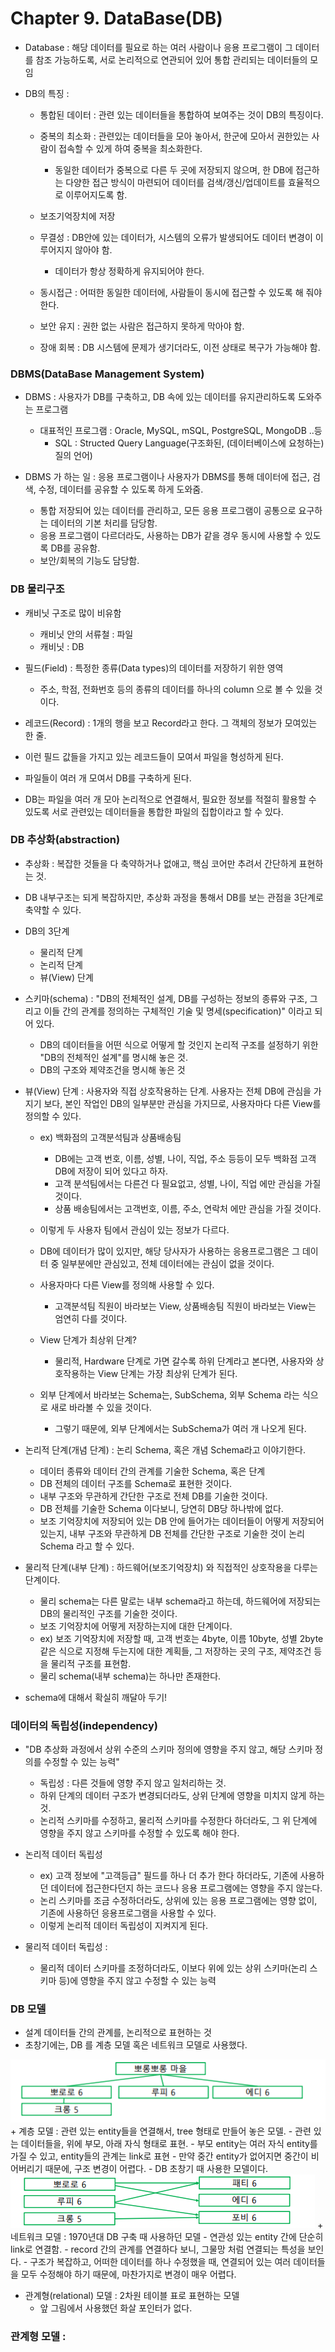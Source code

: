 # Chapter 9. DataBase(DB)

+ Database : 해당 데이터를 필요로 하는 여러 사람이나 응용 프로그램이 그 데이터를 참조 가능하도록, 서로 논리적으로 연관되어 있어 통합 관리되는 데이터들의 모임

+ DB의 특징 : 
  - 통합된 데이터 : 관련 있는 데이터들을 통합하여 보여주는 것이 DB의 특징이다.
  - 중복의 최소화 : 관련있는 데이터들을 모아 놓아서, 한군에 모아서 권한있는 사람이 접속할 수 있게 하여 중복을 최소화한다.
    - 동일한 데이터가 중복으로 다른 두 곳에 저장되지 않으며, 한 DB에 접근하는 다양한 접근 방식이 마련되어 데이터를 검색/갱신/업데이트를 효율적으로 이루어지도록 함. 
    
  - 보조기억장치에 저장
  - 무결성 : DB안에 있는 데이터가, 시스템의 오류가 발생되어도 데이터 변경이 이루어지지 않아야 함. 
    - 데이터가 항상 정확하게 유지되어야 한다. 
  
  - 동시접근 : 어떠한 동일한 데이터에, 사람들이 동시에 접근할 수 있도록 해 줘야 한다. 
  - 보안 유지 : 권한 없는 사람은 접근하지 못하게 막아야 함. 
  - 장애 회복 : DB 시스템에 문제가 생기더라도, 이전 상태로 복구가 가능해야 함. 

### DBMS(DataBase Management System) 

+ DBMS : 사용자가 DB를 구축하고, DB 속에 있는 데이터를 유지관리하도록 도와주는 프로그램
  - 대표적인 프로그램 : Oracle, MySQL, mSQL, PostgreSQL, MongoDB ..등
    - SQL : Structed Query Language(구조화된, (데이터베이스에 요청하는)질의 언어)

+ DBMS 가 하는 일 : 응용 프로그램이나 사용자가 DBMS를 통해 데이터에 접근, 검색, 수정, 데이터를 공유할 수 있도록 하게 도와줌.
  - 통합 저장되어 있는 데이터를 관리하고, 모든 응용 프로그램이 공통으로 요구하는 데이터의 기본 처리를 담당함. 
  - 응용 프로그램이 다르더라도, 사용하는 DB가 같을 경우 동시에 사용할 수 있도록 DB를 공유함.
  - 보안/회복의 기능도 담당함. 

### DB 물리구조

+ 캐비닛 구조로 많이 비유함
  - 캐비닛 안의 서류철 : 파일
  - 캐비닛  : DB
  
+ 필드(Field) : 특정한 종류(Data types)의 데이터를 저장하기 위한 영역
  - 주소, 학점, 전화번호 등의 종류의 데이터를 하나의 column 으로 볼 수 있을 것이다. 

+ 레코드(Record) : 1개의 행을 보고 Record라고 한다. 그 객체의 정보가 모여있는 한 줄.
+ 이런 필드 값들을 가지고 있는 레코드들이 모여서 파일을 형성하게 된다. 
+ 파일들이 여러 개 모여서 DB를 구축하게 된다. 
+ DB는 파일을 여러 개 모아 논리적으로 연결해서, 필요한 정보를 적절히 활용할 수 있도록 서로 관련있는 데이터들을 통합한 파일의 집합이라고 할 수 있다.

### DB 추상화(abstraction) 

+ 추상화 : 복잡한 것들을 다 축약하거나 없애고, 핵심 코어만 추려서 간단하게 표현하는 것.
+ DB 내부구조는 되게 복잡하지만, 추상화 과정을 통해서 DB를 보는 관점을 3단계로 축약할 수 있다.
+ DB의 3단계
  - 물리적 단계
  - 논리적 단계
  - 뷰(View) 단계

+ 스키마(schema) : "DB의 전체적인 설계, DB를 구성하는 정보의 종류와 구조, 그리고 이들 간의 관계를 정의하는 구체적인 기술 및 명세(specification)" 이라고 되어 있다. 
  - DB의 데이터들을 어떤 식으로 어떻게 할 것인지 논리적 구조를 설정하기 위한 "DB의 전체적인 설계"를 명시해 놓은 것. 
  - DB의 구조와 제약조건을 명시해 놓은 것

+ 뷰(View) 단계 : 사용자와 직접 상호작용하는 단계. 사용자는 전체 DB에 관심을 가지기 보다, 본인 작업인 DB의 일부분만 관심을 가지므로, 사용자마다 다른 View를 정의할 수 있다.
  - ex) 백화점의 고객분석팀과 상품배송팀
    - DB에는 고객 번호, 이름, 성별, 나이, 직업, 주소 등등이 모두 백화점 고객 DB에 저장이 되어 있다고 하자.
    - 고객 분석팀에서는 다른건 다 필요없고, 성별, 나이, 직업 에만 관심을 가질 것이다.
    - 상품 배송팀에서는 고객번호, 이름, 주소, 연락처 에만 관심을 가질 것이다. 
  - 이렇게 두 사용자 팀에서 관심이 있는 정보가 다르다. 
  - DB에 데이터가 많이 있지만, 해당 당사자가 사용하는 응용프로그램은 그 데이터 중 일부분에만 관심있고, 전체 데이터에는 관심이 없을 것이다.
  - 사용자마다 다른 View를 정의해 사용할 수 있다. 
    - 고객분석팀 직원이 바라보는 View, 상품배송팀 직원이 바라보는 View는 엄연히 다를 것이다. 
    
  - View 단계가 최상위 단계?
    - 물리적, Hardware 단계로 가면 갈수록 하위 단계라고 본다면, 사용자와 상호작용하는 View 단계는 가장 최상위 단계가 된다.   
  - 외부 단계에서 바라보는 Schema는, SubSchema, 외부 Schema 라는 식으로 새로 바라볼 수 있을 것이다.
    - 그렇기 때문에, 외부 단계에서는 SubSchema가 여러 개 나오게 된다. 
     
+ 논리적 단계(개념 단계) : 논리 Schema, 혹은 개념 Schema라고 이야기한다. 
  - 데이터 종류와 데이터 간의 관계를 기술한 Schema, 혹은 단계
  - DB 전체의 데이터 구조를 Schema로 표현한 것이다. 
  - 내부 구조와 무관하게 간단한 구조로 전체 DB를 기술한 것이다. 
  - DB 전체를 기술한 Schema 이다보니, 당연히 DB당 하나밖에 없다. 
  - 보조 기억장치에 저장되어 있는 DB 안에 들어가는 데이터들이 어떻게 저장되어 있는지, 내부 구조와 무관하게 DB 전체를 간단한 구조로 기술한 것이 논리 Schema 라고 할 수 있다.

+ 물리적 단계(내부 단계) : 하드웨어(보조기억장치) 와 직접적인 상호작용을 다루는 단계이다.
  - 물리 schema는 다른 말로는 내부 schema라고 하는데, 하드웨어에 저장되는 DB의 물리적인 구조를 기술한 것이다.
  - 보조 기억장치에 어떻게 저장하는지에 대한 단계이다. 
  - ex) 보조 기억장치에 저장할 때, 고객 번호는 4byte, 이름 10byte, 성별 2byte 같은 식으로 지정해 두는지에 대한 계획들, 그 저장하는 곳의 구조, 제약조건 등을 물리적 구조를 표현함.
  - 물리 schema(내부 schema)는 하나만 존재한다. 

+ schema에 대해서 확실히 깨달아 두기!

### 데이터의 독립성(independency) 

+ "DB 추상화 과정에서 상위 수준의 스키마 정의에 영향을 주지 않고, 해당 스키마 정의를 수정할 수 있는 능력"
  - 독립성 : 다른 것들에 영향 주지 않고 일처리하는 것.
  - 하위 단계의 데이터 구조가 변경되더라도, 상위 단계에 영향을 미치지 않게 하는 것.
  - 논리적 스키마를 수정하고, 물리적 스키마를 수정한다 하더라도, 그 위 단계에 영향을 주지 않고 스키마를 수정할 수 있도록 해야 한다.

+ 논리적 데이터 독립성 
  - ex) 고객 정보에 "고객등급" 필드를 하나 더 추가 한다 하더라도, 기존에 사용하던 데이터에 접근한다던지 하는 코드나 응용 프로그램에는 영향을 주지 않는다. 
  - 논리 스키마를 조금 수정하더라도, 상위에 있는 응용 프로그램에는 영향 없이, 기존에 사용하던 응용프로그램을 사용할 수 있다. 
  - 이렇게 논리적 데이터 독립성이 지켜지게 된다. 

+ 물리적 데이터 독립성 : 
  - 물리적 데이터 스키마를 조정하더라도, 이보다 위에 있는 상위 스키마(논리 스키마 등)에 영향을 주지 않고 수정할 수 있는 능력


### DB 모델

+ 설계 데이터들 간의 관계를, 논리적으로 표현하는 것
+ 초창기에는, DB 를 계층 모델 혹은 네트워크 모델로 사용했다. 

<img src = "images/CompStart_Ch9_1.png" />
+ 계층 모델 : 관련 있는 entity들을 연결해서, tree 형태로 만들어 놓은 모델.
  - 관련 있는 데이터들을, 위에 부모, 아래 자식 형태로 표현. 
  - 부모 entity는 여러 자식 entity를 가질 수 있고, entity들의 관계는 link로 표현
  - 만약 중간 entity가 없어지면 중간이 비어버리기 때문에, 구조 변경이 어렵다.
  - DB 초창기 때 사용한 모델이다.

<img src = "images/CompStart_Ch9_2.png" />
+ 네트워크 모델 : 1970년대 DB 구축 때 사용하던 모델
  - 연관성 있는 entity 간에 단순히 link로 연결함. 
  - record 간의 관계를 연결하다 보니, 그물망 처럼 연결되는 특성을 보인다. 
  - 구조가 복잡하고, 어떠한 데이터를 하나 수정했을 때, 연결되어 있는 여러 데이터들을 모두 수정해야 하기 때문에, 마찬가지로 변경이 매우 어렵다. 

+ 관계형(relational) 모델 : 2차원 테이블 표로 표현하는 모델
  - 앞 그림에서 사용했던 화살 포인터가 없다. 

### 관계형 모델 : 


